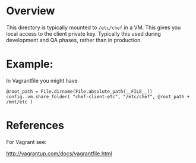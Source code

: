 Overview
========

This directory is typically mounted to `/etc/chef` in a VM.
This gives you local access to the client private key.
Typically this used during development and QA phases, rather than in
production.

Example:
========
In Vagrantfile you might have

    @root_path = File.dirname(File.absolute_path(__FILE__))
    config..vm.share_folder( "chef-client-etc", "/etc/chef", @root_path + /mnt/etc )


References
==========
For Vagrant see:

http://vagrantup.com/docs/vagrantfile.html


